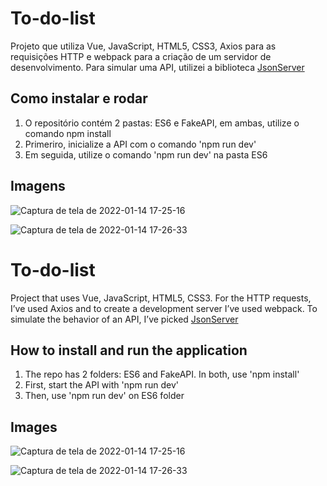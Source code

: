 # To-do-list
Projeto que utiliza Vue, JavaScript, HTML5, CSS3, Axios para as requisições HTTP e webpack para a criação de um servidor de desenvolvimento. Para simular uma API, utilizei a biblioteca [JsonServer](https://github.com/typicode/json-server)

## Como instalar e rodar
1. O repositório contém 2 pastas: ES6 e FakeAPI, em ambas, utilize o comando npm install
2. Primeriro, inicialize a API com o comando 'npm run dev'
3. Em seguida, utilize o comando 'npm run dev' na pasta ES6

## Imagens

![Captura de tela de 2022-01-14 17-25-16](https://user-images.githubusercontent.com/54656065/149587307-071da97a-01e3-46fb-bd77-d20cceb29250.png)


![Captura de tela de 2022-01-14 17-26-33](https://user-images.githubusercontent.com/54656065/149587395-7d86248e-65b4-4a6e-940b-6760d3bb247b.png)

# To-do-list
Project that uses Vue, JavaScript, HTML5, CSS3. For the HTTP requests, I’ve used Axios and to create a development server I’ve used webpack. To simulate the behavior of an API, I’ve picked [JsonServer](https://github.com/typicode/json-server)

## How to install and run the application
1. The repo has 2 folders: ES6 and FakeAPI. In both, use 'npm install'
2. First, start the API with 'npm run dev'
3. Then, use 'npm run dev' on ES6 folder

## Images

![Captura de tela de 2022-01-14 17-25-16](https://user-images.githubusercontent.com/54656065/149587307-071da97a-01e3-46fb-bd77-d20cceb29250.png)


![Captura de tela de 2022-01-14 17-26-33](https://user-images.githubusercontent.com/54656065/149587395-7d86248e-65b4-4a6e-940b-6760d3bb247b.png)
